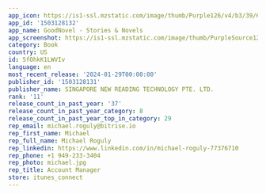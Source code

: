 ```yaml
---
app_icon: https://is1-ssl.mzstatic.com/image/thumb/Purple126/v4/b3/39/6d/b3396d4c-74db-3377-437a-a86939132171/AppIcon-0-0-1x_U007emarketing-0-7-0-0-85-220.png/1024x1024bb.png
app_id: '1503128132'
app_name: GoodNovel - Stories & Novels
app_screenshot: https://is1-ssl.mzstatic.com/image/thumb/PurpleSource126/v4/57/b0/d1/57b0d163-f810-faf7-3c3b-42e157dd4ab5/50ce8029-0c7b-40bc-8b0a-9836c0b711d6__U4e66_U67b6.jpg/1242x2688bb.png
category: Book
country: US
id: 5fOhkK1LWVIv
language: en
most_recent_release: '2024-01-29T00:00:00'
publisher_id: '1503128131'
publisher_name: SINGAPORE NEW READING TECHNOLOGY PTE. LTD.
rank: '11'
release_count_in_past_year: '37'
release_count_in_past_year_category: 8
release_count_in_past_year_top_in_category: 29
rep_email: michael.roguly@bitrise.io
rep_first_name: Michael
rep_full_name: Michael Roguly
rep_linkedin: https://www.linkedin.com/in/michael-roguly-77376710
rep_phone: +1 949-233-3404
rep_photo: michael.jpg
rep_title: Account Manager
store: itunes_connect
---
```

